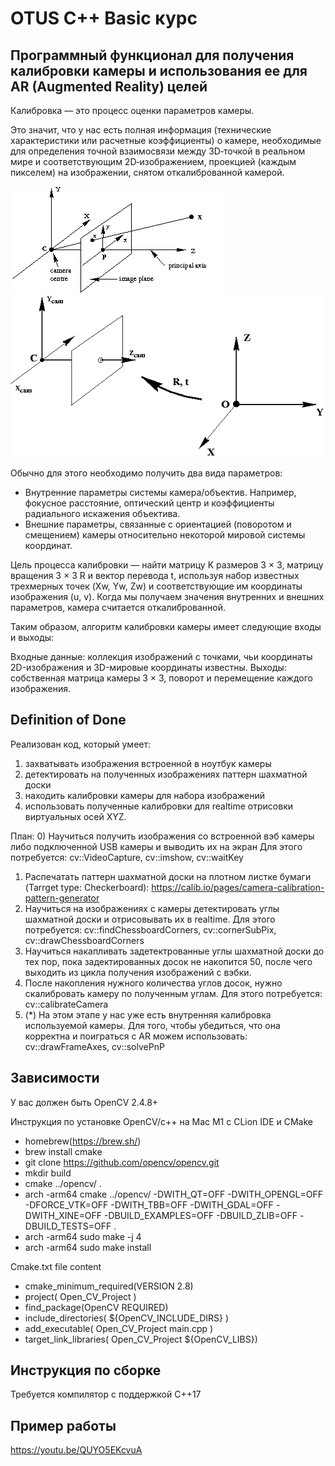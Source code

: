 # OTUS C++ Basic курс

## Программный функционал для получения калибровки камеры и использования ее для AR (Augmented Reality) целей

Калибровка — это процесс оценки параметров камеры.

Это значит, что у нас есть полная информация (технические характеристики или расчетные коэффициенты) о камере, необходимые для определения точной взаимосвязи между 3D‑точкой в реальном мире и соответствующим 2D‑изображением, проекцией (каждым пикселем) на изображении, снятом откалиброванной камерой.

![](src/pinhole_model.png) ![](src/pinhole_model_extrinsic.png)

Обычно для этого необходимо получить два вида параметров:

- Внутренние параметры системы камера/объектив. Например, фокусное расстояние, оптический центр и коэффициенты радиального искажения объектива.
- Внешние параметры, связанные с ориентацией (поворотом и смещением) камеры относительно некоторой мировой системы координат.

Цель процесса калибровки — найти матрицу K размеров 3 × 3, матрицу вращения 3 × 3 R и вектор перевода t, 
используя набор известных трехмерных точек (Xw, Yw, Zw) и соответствующие им координаты изображения (u, v). 
Когда мы получаем значения внутренних и внешних параметров, камера считается откалиброванной.

Таким образом, алгоритм калибровки камеры имеет следующие входы и выходы:

Входные данные: коллекция изображений с точками, чьи координаты 2D-изображения и 3D-мировые координаты известны.
Выходы: собственная матрица камеры 3 × 3, поворот и перемещение каждого изображения.

## Definition of Done
Реализован код, который умеет:
1) захватывать изображения встроенной в ноутбук камеры
2) детектировать на полученных изображениях паттерн шахматной доски
3) находить калибровки камеры для набора изображений
4) использовать полученные калибровки для realtime отрисовки виртуальных осей XYZ.

План:
0) Научиться получить изображения со встроенной вэб камеры либо подключенной USB камеры и выводить их на экран
Для этого потребуется:
cv::VideoCapture, cv::imshow, cv::waitKey

1) Распечатать паттерн шахматной доски на плотном листке бумаги (Tarrget type: Checkerboard):
https://calib.io/pages/camera-calibration-pattern-generator
2) Научиться на изображениях с камеры детектировать углы шахматной доски и отрисовывать их в realtime.
Для этого потребуется: cv::findChessboardCorners, cv::cornerSubPix, cv::drawChessboardCorners
3) Научиться накапливать задетектрованные углы шахматной доски до тех пор, пока задектированных досок не накопится 50, после чего выходить из цикла получения изображений с вэбки.
4) После накопления нужного количества углов досок, нужно скалибровать камеру по полученным углам.
Для этого потребуется: cv::calibrateCamera
5) (*) На этом этапе у нас уже есть внутренняя калибровка используемой камеры.
Для того, чтобы убедиться, что она корректна и поиграться с AR можем использовать: cv::drawFrameAxes, cv::solvePnP

## Зависимости 
У вас должен быть OpenCV 2.4.8+

Инструкция по установке OpenCV/c++ на Mac M1 c CLion IDE и CMake

- homebrew(https://brew.sh/)
- brew install cmake
- git clone https://github.com/opencv/opencv.git
- mkdir build
- cmake ../opencv/ .
- arch -arm64 cmake ../opencv/ -DWITH_QT=OFF -DWITH_OPENGL=OFF -DFORCE_VTK=OFF -DWITH_TBB=OFF -DWITH_GDAL=OFF -DWITH_XINE=OFF -DBUILD_EXAMPLES=OFF -DBUILD_ZLIB=OFF -DBUILD_TESTS=OFF .
- arch -arm64 sudo make -j 4
- arch -arm64 sudo make install

Cmake.txt file content

- cmake_minimum_required(VERSION 2.8)
- project( Open_CV_Project )
- find_package(OpenCV REQUIRED)
- include_directories( ${OpenCV_INCLUDE_DIRS} )
- add_executable( Open_CV_Project main.cpp )
- target_link_libraries( Open_CV_Project  ${OpenCV_LIBS})

## Инструкция по сборке

Требуется компилятор с поддержкой C++17

## Пример работы
https://youtu.be/QUYO5EKcvuA
